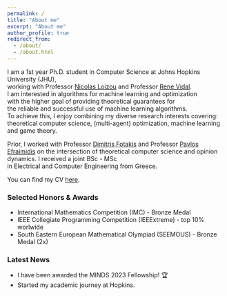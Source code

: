```yaml
---
permalink: /
title: "About me"
excerpt: "About me"
author_profile: true
redirect_from: 
  - /about/
  - /about.html
---
```


I am a 1st year Ph.D. student in Computer Science at Johns Hopkins University (JHU),   
working with Professor [Nicolas Loizou](https://nicolasloizou.github.io/) and Professor [Rene Vidal](http://vision.jhu.edu/rvidal.html).   
I am interested in algorithms for machine learning and optimization   
with the higher goal of providing theoretical guarantees for   
the reliable and successful use of machine learning algorithms.   
To achieve this, I enjoy combining my diverse research interests covering:   
theoretical computer science, (multi-agent) optimization, machine learning and game theory.

Prior, I worked with Professor [Dimitris Fotakis](https://www.softlab.ntua.gr/~fotakis/) and Professor [Pavlos Efraimidis](https://euclid.ee.duth.gr/) on the intersection of theoretical computer science and opinion dynamics. I received a joint BSc - MSc   
in Electrical and Computer Engineering from Greece.   

You can find my CV [here](_pages/Resume_Emmanouilidis_Konstantinos_a.pdf).  
  
### Selected Honors & Awards   
- International Mathematics Competition (IMC) - Bronze Medal
- IEEE Collegiate Programming Competition (IEEExtreme) - top 10% worlwide
- South Eastern European Mathematical Olympiad (SEEMOUS) - Bronze Medal (2x)

### Latest News

- I have been awarded the MINDS 2023 Fellowship! 🏆
- Started my academic journey at Hopkins.


